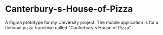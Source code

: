 # Canterbury-s-House-of-Pizza
A Figma prototype for my University project. The mobile application is for a fictional pizza franchise called "Canterbury's House of Pizza"
